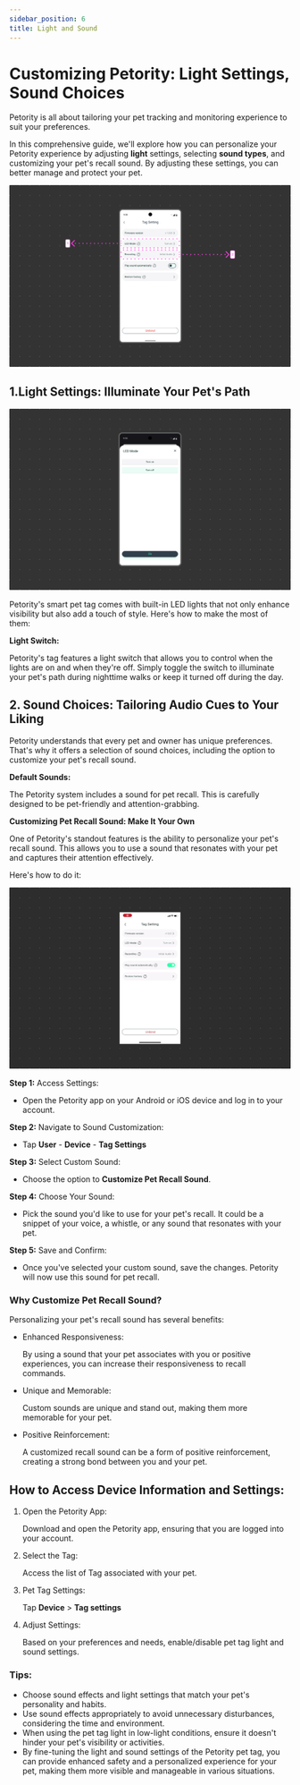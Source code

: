 ```yaml
---
sidebar_position: 6
title: Light and Sound
---
```


# Customizing Petority: Light Settings, Sound Choices
Petority is all about tailoring your pet tracking and monitoring experience to suit your preferences. 

In this comprehensive guide, we'll explore how you can personalize your Petority experience by adjusting **light** settings, selecting **sound types**, and customizing your pet's recall sound. By adjusting these settings, you can better manage and protect your pet.

![Tag light](/img/light-sound/Light-and-Sound.jpg)

## 1.Light Settings: Illuminate Your Pet's Path

![light](/img/light-sound/Light.jpg)

Petority's smart pet tag comes with built-in LED lights that not only enhance visibility but also add a touch of style. Here's how to make the most of them:

**Light Switch:** 

Petority's tag features a light switch that allows you to control when the lights are on and when they're off. Simply toggle the switch to illuminate your pet's path during nighttime walks or keep it turned off during the day.

## 2. Sound Choices: Tailoring Audio Cues to Your Liking
Petority understands that every pet and owner has unique preferences. That's why it offers a selection of sound choices, including the option to customize your pet's recall sound.

**Default Sounds:** 

The Petority system includes a sound for pet recall. This is carefully designed to be pet-friendly and attention-grabbing. 

**Customizing Pet Recall Sound: Make It Your Own**

One of Petority's standout features is the ability to personalize your pet's recall sound. This allows you to use a sound that resonates with your pet and captures their attention effectively. 

Here's how to do it:

![Sound Settings](/img/light-sound/Audio.gif)

**Step 1:** Access Settings:

+ Open the Petority app on your Android or iOS device and log in to your account.

**Step 2:** Navigate to Sound Customization:

+ Tap **User** - **Device** - **Tag Settings**

**Step 3:** Select Custom Sound:

+ Choose the option to **Customize Pet Recall Sound**.

**Step 4:** Choose Your Sound:

+ Pick the sound you'd like to use for your pet's recall. It could be a snippet of your voice, a whistle, or any sound that resonates with your pet.

**Step 5:** Save and Confirm:

+ Once you've selected your custom sound, save the changes. Petority will now use this sound for pet recall.

### Why Customize Pet Recall Sound?

Personalizing your pet's recall sound has several benefits:

+ Enhanced Responsiveness:

    By using a sound that your pet associates with you or positive experiences, you can increase their responsiveness to recall commands.

+ Unique and Memorable:
    
    Custom sounds are unique and stand out, making them more memorable for your pet.

+ Positive Reinforcement:
    
    A customized recall sound can be a form of positive reinforcement, creating a strong bond between you and your pet.

## How to Access Device Information and Settings:
1. Open the Petority App: 

    Download and open the Petority app, ensuring that you are logged into your account.
2. Select the Tag: 

    Access the list of Tag associated with your pet.
3. Pet Tag Settings:

    Tap **Device** > **Tag settings**
4. Adjust Settings: 

    Based on your preferences and needs, enable/disable pet tag light and sound settings.
    
### Tips:
+ Choose sound effects and light settings that match your pet's personality and habits.
+ Use sound effects appropriately to avoid unnecessary disturbances, considering the time and environment.
+ When using the pet tag light in low-light conditions, ensure it doesn't hinder your pet's visibility or activities.
+ By fine-tuning the light and sound settings of the Petority pet tag, you can provide enhanced safety and a personalized experience for your pet, making them more visible and manageable in various situations.
